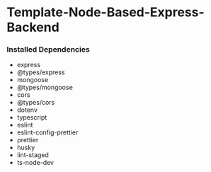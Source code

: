 # Template-Node-Based-Express-Backend

### Installed Dependencies
- express
- @types/express
- mongoose
- @types/mongoose
- cors
- @types/cors
- dotenv
- typescript
- eslint
- eslint-config-prettier
- prettier
- husky
- lint-staged
- ts-node-dev
